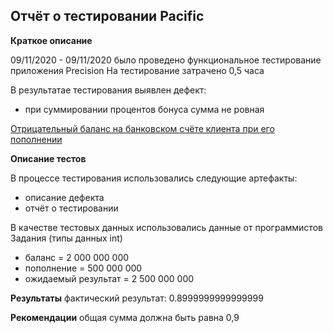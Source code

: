 ## Отчёт о тестировании Pacific ##

**Краткое описание**

09/11/2020 - 09/11/2020 было проведено функциональное тестирование приложения Precision
На тестирование затрачено 0,5 часа

В результатае тестирования выявлен дефект:
* при суммировании процентов бонуса сумма не ровная

[Отрицательный баланс на банковском счёте клиента при его пополнении](https://github.com/darkcross174/JAVA.lesson.2.1/issues/1#issue-739155179)


**Описание тестов**

В процессе тестирования использовались следующие артефакты:

* описание дефекта
* отчёт о тестировании

В качестве тестовых данных использовались данные от программистов
Задания (типы данных int)
* баланс = 2 000 000 000
* пополнение = 500 000 000
* ожидаемый результат = 2 500 000 000

**Результаты**
фактический результат: 0.8999999999999999
[]()

**Рекомендации**
общая сумма должна быть равна 0,9

